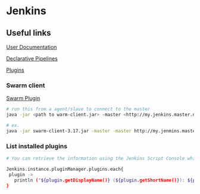 # Jenkins

## Useful links

[User Documentation](https://jenkins.io/doc/)

[Declarative Pipelines](https://jenkins.io/doc/book/pipeline/syntax/)

[Plugins](https://plugins.jenkins.io/)

### Swarm client

[Swarm Plugin](https://wiki.jenkins.io/display/JENKINS/Swarm+Plugin)

 ```bash
 # run this from a agent/slave to connect to the master
java -jar <path to warm-client.jar> -master <http://my.jenkins.master.net>

# ex.
java -jar swarm-client-3.17.jar -master -master http://my.jenmins.master.net:8080

 ```

 ### List installed plugins

 ```bash
# You can retrieve the information using the Jenkins Script Console which is # accessible by visiting http://<jenkins-url>/script. (Given that you are logged in and have the required permissions).

 Jenkins.instance.pluginManager.plugins.each{
  plugin -> 
    println ("${plugin.getDisplayName()} (${plugin.getShortName()}): ${plugin.getVersion()}")
}
 ```
